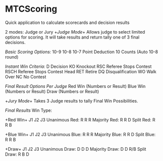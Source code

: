 # MTCScoring
Quick application to calculate scorecards and decision results

2 modes: Judge or Jury
+*Judge Mode*+
Allows judge to select limited options for scoring. It will take results and return tally one of 3 final decisions.


*Basic Scoring Options:*
10-9
10-8
10-7
Point Deduction
10 Counts (Auto 10-8 round)

*Instant Win Criteria:*
D     Decision
KO    Knockout
RSC   Referee Stops Contest
RSCH  Referee Stops Contest Head
RET   Retire
DQ    Disqualification
WO    Walk Over
NC    No Contest

*Final Result Options Per Judge*
Red Win   (Numbers or Result)
Blue Win  (Numbers or Result)
Draw      (Numbers or Result)


+*Jury Mode*+
Takes 3 Judge results to tally Final Win Possibilities.

*Final Results*
Win Type:   

+Red Win+       J1 J2 J3
Unanimous Red:  R  R  R
Majority Red:   R  R  D
Split Red:      R  R  B

+Blue Win+      J1 J2 J3
Unanimous Blue: R  R  R
Majority Blue:  R  R  D
Split Blue:     R  R  B

+Draw+          J1 J2 J3
Unanimous Draw: D  D  D
Majority Draw:  D  D  R/B
Split Draw:     R  B  D

  
